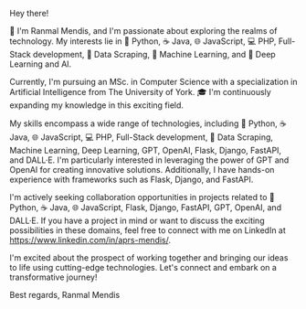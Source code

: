 Hey there! 

👋 I'm Ranmal Mendis, and I'm passionate about exploring the realms of technology. My interests lie in 🐍 Python, ☕ Java, 🌐 JavaScript, 💻 PHP, Full-Stack development, 🤖 Data Scraping, 🧠 Machine Learning, and 🌌 Deep Learning and AI.

Currently, I'm pursuing an MSc. in Computer Science with a specialization in Artificial Intelligence from The University of York. 🎓 I'm continuously expanding my knowledge in this exciting field.

My skills encompass a wide range of technologies, including 🐍 Python, ☕ Java, 🌐 JavaScript, 💻 PHP, Full-Stack development, 🤖 Data Scraping, Machine Learning, Deep Learning, GPT, OpenAI, Flask, Django, FastAPI, and DALL·E. I'm particularly interested in leveraging the power of GPT and OpenAI for creating innovative solutions. Additionally, I have hands-on experience with frameworks such as Flask, Django, and FastAPI.

I'm actively seeking collaboration opportunities in projects related to 🐍 Python, ☕ Java, 🌐 JavaScript, Flask, Django, FastAPI, GPT, OpenAI, and DALL·E. If you have a project in mind or want to discuss the exciting possibilities in these domains, feel free to connect with me on LinkedIn at https://www.linkedin.com/in/aprs-mendis/.

I'm excited about the prospect of working together and bringing our ideas to life using cutting-edge technologies. Let's connect and embark on a transformative journey!

Best regards,
Ranmal Mendis

<!---
PamodiRanmal/PamodiRanmal is a ✨ special ✨ repository because its `README.md` (this file) appears on your GitHub profile.
You can click the Preview link to take a look at your changes.
--->

